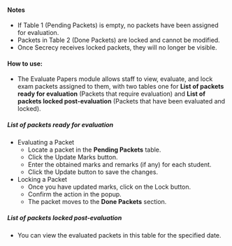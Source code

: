#### Notes
- If Table 1 (Pending Packets) is empty, no packets have been assigned for evaluation.
- Packets in Table 2 (Done Packets) are locked and cannot be modified.
- Once Secrecy receives locked packets, they will no longer be visible.

#### How to use:
* The Evaluate Papers module allows staff to view, evaluate, and lock exam packets assigned to them, with two tables one for **List of packets ready for evaluation** (Packets that require evaluation) and **List of packets locked post-evaluation** (Packets that have been evaluated and locked).

##### List of packets ready for evaluation
* Evaluating a Packet
   * Locate a packet in the **Pending Packets** table.
   * Click the Update Marks button.
   * Enter the obtained marks and remarks (if any) for each student.
   * Click the Update button to save the changes.
* Locking a Packet
   * Once you have updated marks, click on the Lock button.
   * Confirm the action in the popup.
   * The packet moves to the **Done Packets** section.

##### List of packets locked post-evaluation
* You can view the evaluated packets in this table for the specified date.


